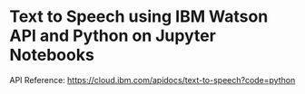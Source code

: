 # Text to Speech using IBM Watson API and Python on Jupyter Notebooks

API Reference: https://cloud.ibm.com/apidocs/text-to-speech?code=python
